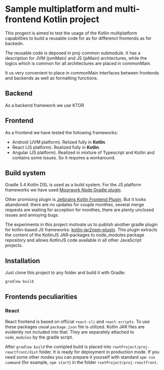 # Sample multiplatform and multi-frontend Kotlin project

This progect is aimed to test the usage of the Kotlin multiplatform capabilities to build a
reusable code for as for differenct frontends as for backedn.

The reusable code is deposed in proj-common submodule. It has a description for JVM (jvmMain) and
JS (jsMain) archtectures, while the logics which is common for all architectures are placed in commonMain.

It us very convenient to place in commonMain interfaces between frontends and backends as well as formatting functions.

## Backend

As a backend framework we use KTOR

## Frontend

As a frontend we have tested the following frameworks:
- Android (JVM platform). Relized fully in **Kotlin**.
- React (JS platform). Realized fully in **Kotlin**.
- Angular (JS platform). Realized in mixture of Typescript and 
Kotlin and contains some issues. So it requires a workaround.

## Build system

Gradle 5.4 Kotlin DSL is used as a build system. For the JS platform frameworks we have used
[Moorwork Node Gradle plugin](https://plugins.gradle.org/plugin/com.moowork.node).

Other promising plugin is [Jetbrains Kotlin Frontend Plugin](https://github.com/Kotlin/kotlin-frontend-plugin).
But it looks abandoned: there are no updates for couple monthes, several merge requests are waiting for acception for 
monthes, there are plenty unclosed issues and annoying bugs.

The experiments in this project motivate us to publish another gradle plugin for kotlin-based 
JS frameworks: [kotlin-jar2npm-plugin](https://github.com/svok/kotlin-jar2npm-plugin).
This plugin extracts the content of the KotlinJS JAR-packages to node_modules package repository
and allows KotlinJS code available in all other JavaScript projects.

## Installation

Just clone this project to any folder and build it with Gradle:

```bash
gradlew build
```

## Frontends peculiarities

### React

React frontend is based on official `react-cli` and `react-scripts`. To use these packages
usual `package.json` file is utilized. Kotlin JAR files are evidently not included into that.
They are separately attached to `node_modules` by the gradle script.

After `gradlew build` the comipled build is placed into `rootProject/proj-reactfront/dist` folder.
It is ready for deployment in production mode. If you need some other modes you can prepare it yourself
with standard `npm run command` (for example, `npm start`) in the folder `rootProject/proj-reactfront`.
